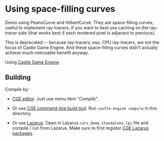 # Using space-filling curves

Demo using PeanoCurve and HilbertCurve. They are space-filling curves, useful to implement ray-tracers, if you want to best use caching on the ray-tracer side (that works best if each rendered pixel is adjacent to previous).

This is deprecated -- because ray-tracers, esp. CPU ray-tracers, are not the focus of Castle Game Engine. And these space-filling curves didn't actually achieve much noticeable benefit anyway.

Using [Castle Game Engine](https://castle-engine.io/).

## Building

Compile by:

- [CGE editor](https://castle-engine.io/manual_editor.php). Just use menu item _"Compile"_.

- Or use [CGE command-line build tool](https://castle-engine.io/build_tool). Run `castle-engine compile` in this directory.

- Or use [Lazarus](https://www.lazarus-ide.org/). Open in Lazarus `cars_demo_standalone.lpi` file and compile / run from Lazarus. Make sure to first register [CGE Lazarus packages](https://castle-engine.io/lazarus).
